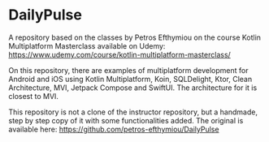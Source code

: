 # DailyPulse
A repository based on the classes by Petros Efthymiou on the course Kotlin Multiplatform Masterclass available on Udemy: https://www.udemy.com/course/kotlin-multiplatform-masterclass/

On this repository, there are examples of multiplatform development for Android and iOS using Kotlin Multiplatform, Koin, SQLDelight, Ktor, Clean Architecture, MVI, Jetpack Compose and SwiftUI. The architecture for it is closest to MVI.

This repository is not a clone of the instructor repository, but a handmade, step by step copy of it with some functionalities added. The original is available here: https://github.com/petros-efthymiou/DailyPulse 
